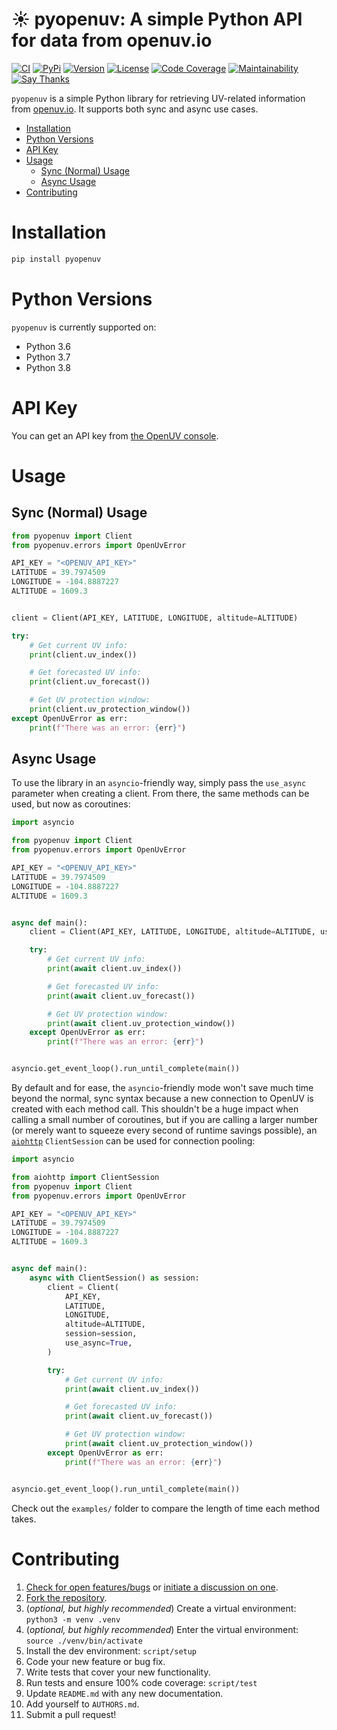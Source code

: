 # ☀️  pyopenuv: A simple Python API for data from openuv.io

[![CI](https://github.com/bachya/pyopenuv/workflows/CI/badge.svg)](https://github.com/bachya/pyopenuv/actions)
[![PyPi](https://img.shields.io/pypi/v/pyopenuv.svg)](https://pypi.python.org/pypi/pyopenuv)
[![Version](https://img.shields.io/pypi/pyversions/pyopenuv.svg)](https://pypi.python.org/pypi/pyopenuv)
[![License](https://img.shields.io/pypi/l/pyopenuv.svg)](https://github.com/bachya/pyopenuv/blob/master/LICENSE)
[![Code Coverage](https://codecov.io/gh/bachya/pyopenuv/branch/master/graph/badge.svg)](https://codecov.io/gh/bachya/pyopenuv)
[![Maintainability](https://api.codeclimate.com/v1/badges/a03c9e96f19a3dc37f98/maintainability)](https://codeclimate.com/github/bachya/pyopenuv/maintainability)
[![Say Thanks](https://img.shields.io/badge/SayThanks-!-1EAEDB.svg)](https://saythanks.io/to/bachya)

`pyopenuv` is a simple Python library for retrieving UV-related information from
[openuv.io](https://openuv.io/). It supports both sync and async use cases.

- [Installation](#installation)
- [Python Versions](#python-versions)
- [API Key](#api-key)
- [Usage](#usage)
  * [Sync (Normal) Usage](#sync--normal--usage)
  * [Async Usage](#async-usage)
- [Contributing](#contributing)

# Installation

```python
pip install pyopenuv
```

# Python Versions

`pyopenuv` is currently supported on:

* Python 3.6
* Python 3.7
* Python 3.8

# API Key

You can get an API key from
[the OpenUV console](https://www.openuv.io/console).

# Usage

## Sync (Normal) Usage

```python
from pyopenuv import Client
from pyopenuv.errors import OpenUvError

API_KEY = "<OPENUV_API_KEY>"
LATITUDE = 39.7974509
LONGITUDE = -104.8887227
ALTITUDE = 1609.3


client = Client(API_KEY, LATITUDE, LONGITUDE, altitude=ALTITUDE)

try:
    # Get current UV info:
    print(client.uv_index())

    # Get forecasted UV info:
    print(client.uv_forecast())

    # Get UV protection window:
    print(client.uv_protection_window())
except OpenUvError as err:
    print(f"There was an error: {err}")
```

## Async Usage

To use the library in an `asyncio`-friendly way, simply pass the `use_async` parameter when
creating a client. From there, the same methods can be used, but now as coroutines:

```python
import asyncio

from pyopenuv import Client
from pyopenuv.errors import OpenUvError

API_KEY = "<OPENUV_API_KEY>"
LATITUDE = 39.7974509
LONGITUDE = -104.8887227
ALTITUDE = 1609.3


async def main():
    client = Client(API_KEY, LATITUDE, LONGITUDE, altitude=ALTITUDE, use_async=True)

    try:
        # Get current UV info:
        print(await client.uv_index())

        # Get forecasted UV info:
        print(await client.uv_forecast())

        # Get UV protection window:
        print(await client.uv_protection_window())
    except OpenUvError as err:
        print(f"There was an error: {err}")


asyncio.get_event_loop().run_until_complete(main())
```

By default and for ease, the `asyncio`-friendly mode won't save much time beyond the
normal, sync syntax because a new connection to OpenUV is created with each method call.
This shouldn't be a huge impact when calling a small number of coroutines, but if you are
calling a larger number (or merely want to squeeze every second of runtime savings
possible), an [`aiohttp`](https://github.com/aio-libs/aiohttp) `ClientSession` can be used
for connection pooling:

```python
import asyncio

from aiohttp import ClientSession
from pyopenuv import Client
from pyopenuv.errors import OpenUvError

API_KEY = "<OPENUV_API_KEY>"
LATITUDE = 39.7974509
LONGITUDE = -104.8887227
ALTITUDE = 1609.3


async def main():
    async with ClientSession() as session:
        client = Client(
            API_KEY,
            LATITUDE,
            LONGITUDE,
            altitude=ALTITUDE,
            session=session,
            use_async=True,
        )

        try:
            # Get current UV info:
            print(await client.uv_index())

            # Get forecasted UV info:
            print(await client.uv_forecast())

            # Get UV protection window:
            print(await client.uv_protection_window())
        except OpenUvError as err:
            print(f"There was an error: {err}")


asyncio.get_event_loop().run_until_complete(main())
```

Check out the `examples/` folder to compare the length of time each method takes.

# Contributing

1. [Check for open features/bugs](https://github.com/bachya/pyopenuv/issues)
  or [initiate a discussion on one](https://github.com/bachya/pyopenuv/issues/new).
2. [Fork the repository](https://github.com/bachya/pyopenuv/fork).
3. (_optional, but highly recommended_) Create a virtual environment: `python3 -m venv .venv`
4. (_optional, but highly recommended_) Enter the virtual environment: `source ./venv/bin/activate`
5. Install the dev environment: `script/setup`
6. Code your new feature or bug fix.
7. Write tests that cover your new functionality.
8. Run tests and ensure 100% code coverage: `script/test`
9. Update `README.md` with any new documentation.
10. Add yourself to `AUTHORS.md`.
11. Submit a pull request!
